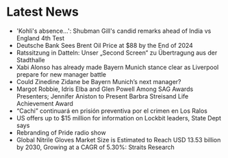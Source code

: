 # Latest News
-  'Kohli's absence...': Shubman Gill's candid remarks ahead of India vs England 4th Test
-  Deutsche Bank Sees Brent Oil Price at $88 by the End of 2024
-  Ratssitzung in Datteln: Unser „Second Screen“ zu Übertragung aus der Stadthalle
-  Xabi Alonso has already made Bayern Munich stance clear as Liverpool prepare for new manager battle
-  Could Zinedine Zidane be Bayern Munich’s next manager?
-  Margot Robbie, Idris Elba and Glen Powell Among SAG Awards Presenters; Jennifer Aniston to Present Barbra Streisand Life Achievement Award
-  “Cachi” continuará en prisión preventiva por el crimen en Los Ralos
-  US offers up to $15 million for information on Lockbit leaders, State Dept says
-  Rebranding of Pride radio show
-  Global Nitrile Gloves Market Size is Estimated to Reach USD 13.53 billion by 2030, Growing at a CAGR of 5.30%: Straits Research
